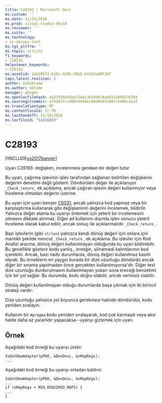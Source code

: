 ```yaml
---
title: C28193 | Microsoft Docs
ms.custom: ''
ms.date: 11/15/2016
ms.prod: visual-studio-dev14
ms.reviewer: ''
ms.suite: ''
ms.technology:
- vs-devops-test
ms.tgt_pltfrm: ''
ms.topic: article
f1_keywords:
- C28193
helpviewer_keywords:
- C28193
ms.assetid: 1db205f2-618c-4285-98b5-641b3ad8f10f
caps.latest.revision: 5
author: mikeblome
ms.author: mblome
manager: ghogen
ms.openlocfilehash: 4a27930d43be72e6c361d06c9ad63a38d9576704
ms.sourcegitcommit: af428c7ccd007e668ec0dd8697c88fc5d8bca1e2
ms.translationtype: MT
ms.contentlocale: tr-TR
ms.lasthandoff: 11/16/2018
ms.locfileid: "51816833"
---
```

# <a name="c28193"></a>C28193
[!INCLUDE[vs2017banner](../includes/vs2017banner.md)]

Uyarı C28193: değişken, incelenmesi gereken bir değeri tutar  
  
 Bu uyarı, çağırma işlevinin işlev tarafından sağlanan belirtilen değişkenin değerini denetimi değil gösterir. Döndürülen değer ile açıklanıyor `_Check_return_` ek açıklama, ancak çağıran işlevin değeri kullanmıyor veya İnceleme olmadan değerin üzerine.  
  
 Bu uyarı için uyarı benzer [C6031](../code-quality/c6031.md), ancak yalnızca kod yapmaz veya bir karşılaştırma kullanarak gibi değişkeninin değerini incelemek, bildirilir. Yalnızca değer atama bu uyarıyı önlemek için yeterli bir incelemesini olmasını dikkate alınmaz. Diğer ad kullanımı dışında işlev sonucu yeterli İnceleme olarak kabul edilir, ancak sonuç ile açıklanmalıdır `_Check_return_`.  
  
 Bazı işlevlerin (gibi `strlen`) yalnızca kendi dönüş değeri için onlara için mantıklı şekilde mevcut `_Check_return_` ek açıklama. Bu işlevler için Kod Analizi aracına, dönüş değeri kullanılmayan olduğunda bu uyarı bildirebilir. Bu genellikle gösterir kodu yanlış., örneğin, silinemedi kalıntılarının kod içerebilir. Ancak, bazı nadir durumlarda, dönüş değeri kullanılmaz kasıtlı olarak. Bu örneklerin en yaygın burada bir dize uzunluğu döndürdü ancak diğer bir sınama yapılmadan önce gerçekten kullanılmıyorsa'dir. Diğer test dize uzunluğu durdurulmasını kullanılmayan yukarı sona ereceği benzetimi için bir yol sağlar. Bu durumda, kodu doğru olabilir, ancak verimsiz olabilir.  
  
 Dönüş değeri kullanılmayan olduğu durumlarda başa çıkmak için iki birincil strateji vardır:  
  
 Dize uzunluğu yalnızca yol boyunca gerekmesi halinde döndürülür, kodu yeniden sıralayın.  
  
 Kullanım bir `#pragma` kodu yeniden sıralayarak, kod çok karmaşık veya aksi halde daha az yararlıdır yapacaksa--uyarıyı gizlemek için uyarı.  
  
## <a name="example"></a>Örnek  
 Aşağıdaki kod örneği bu uyarıyı üretir:  
  
```  
IoGetDmaAdapter(pPDO, &DevDesc, &nMapRegs);  
...  
```  
  
 Aşağıdaki kod örneği bu uyarıyı ortadan kaldırır:  
  
```  
IoGetDmaAdapter(pPDO, &DevDesc, &nMapRegs);  
...  
if (nMapRegs < MIN_REQUIRED_MAPS) {  
...  
}  
```



